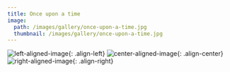 ```yaml
---
title: Once upon a time
image:
  path: /images/gallery/once-upon-a-time.jpg
  thumbnail: /images/gallery/once-upon-a-time.jpg
---
```

![left-aligned-image](/images/gallery/once-upon-a-time.jpg){: .align-left}
![center-aligned-image](/images/gallery/once-upon-a-time.jpg){: .align-center}
![right-aligned-image](/images/gallery/once-upon-a-time.jpg){: .align-right}